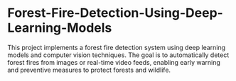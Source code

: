 # Forest-Fire-Detection-Using-Deep-Learning-Models
This project implements a forest fire detection system using deep learning models and computer vision techniques. The goal is to automatically detect forest fires from images or real-time video feeds, enabling early warning and preventive measures to protect forests and wildlife.
